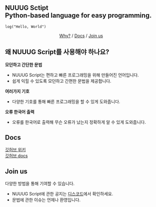 ## NUUUG Sctipt <br>Python-based language for easy programming.

```
log("Hello, World")
```

<p align="center">
   <a href="#왜-nuuug-script를-사용해야-하나요">Why?</a> /
   <a href="#docs">Docs</a> /
   <a href="#join-us">Join us</a>
</p>


## 왜 NUUUG Script를 사용해야 하나요?

**모던하고 간단한 문법**

- NUUUG Script는 편하고 빠른 프로그래밍을 위해 만들어진 언어입니다.
- 쉽게 익힐 수 있도록 모던하고 간편한 문법을 제공합니다.

**여러가지 기호**

- 다양한 기호를 통해 빠른 프로그래밍을 할 수 있게 도와줍니다.

**오류 한국어 출력**

- 오류를 한국어로 출력해 무슨 오류가 났는지 정확하게 알 수 있게 도와줍니다.

## Docs

[깃허브 위키](https://github.com/wello-studios/NUUUG-Script/wiki/%EB%AC%B8%EB%B2%95)   
[깃허브 docs](https://github.com/wello-studios/NUUUG-Script/tree/main/docs)

## Join us

다양한 방법을 통해 기여할 수 있습니다.

- NUUUG Script에 관한 공지는 [디스코드](https://discord.com/invite/H9N78BKyAT)에서 확인하세요.
- 문법에 관한 이슈는 언제나 환영입니다.


